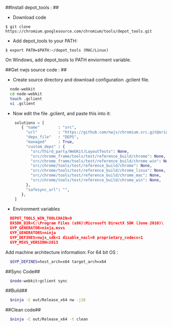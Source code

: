 ##Install depot_tools : ##
- Download code

```
$ git clone https://chromium.googlesource.com/chromium/tools/depot_tools.git
```

- Add depot_tools to your PATH:

```
$ export PATH=$PATH:~/depot_tools (MAC/Linux)
```

On Windows, add depot_tools to PATH enviorment variable.

##Get nwjs source code : ##
- Create source directory and download configuration .gclient file.
```bash
  node-webkit
  cd node-webkit
  touch .gclient
  vi .gclient
```
- Now edit the file .gclient, and paste this into it:
```python
    solutions = [
       { "name"        : "src",
         "url"         : "https://github.com/nwjs/chromium.src.git@origin/nw12",
         "deps_file"   : "DEPS",
         "managed"     : True,
         "custom_deps" : {
           "src/third_party/WebKit/LayoutTests": None,
           "src/chrome_frame/tools/test/reference_build/chrome": None,
           "src/chrome_frame/tools/test/reference_build/chrome_win": None,
           "src/chrome/tools/test/reference_build/chrome": None,
           "src/chrome/tools/test/reference_build/chrome_linux": None,
           "src/chrome/tools/test/reference_build/chrome_mac": None,
           "src/chrome/tools/test/reference_build/chrome_win": None,
         },
         "safesync_url": "",
       },
    ]
```

- Environment variables
```json
  DEPOT_TOOLS_WIN_TOOLCHAIN=0
  DXSDK_DIR=C:\Program Files (x86)\Microsoft DirectX SDK (June 2010)\ 
  GYP_GENERATOR=ninja,msvs
  GYP_GENERATORS=ninja
  GYP_DEFINES=nwjs_sdk=1 disable_nacl=0 proprietary_codecs=1
  GYP_MSVS_VERSION=2013
```

Add machine architecture information:
For 64 bit OS :
```bash
  $GYP_DEFINES=host_arch=x64 target_arch=x64 
```
##Sync Code##
```bash
  $node-webkit>gclient sync
```
##Build##
```bash
  $ninja -C out/Release_x64 nw -j16
```
##Clean code##
```bash
  $ninja -C out/Release_x64 -t clean
```
